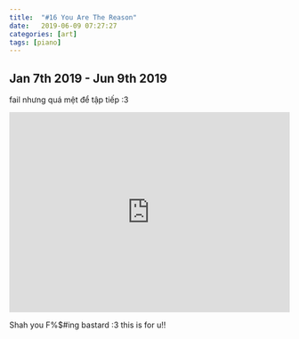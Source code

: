 ```yaml
---
title:  "#16 You Are The Reason"
date:   2019-06-09 07:27:27
categories: [art]
tags: [piano]
---
```


## Jan 7th 2019 - Jun 9th 2019

fail nhưng quá mệt để tập tiếp :3

<iframe style="overflow:hidden; width:100%; height:360px" src="https://www.youtube.com/embed/ZwbJNzDGpjc" frameborder="0" allow="accelerometer; autoplay; clipboard-write; encrypted-media; gyroscope; picture-in-picture" allowfullscreen></iframe>

Shah you F%$#ing bastard :3 this is for u!!
